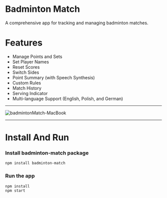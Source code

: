 # Badminton Match
A comprehensive app for tracking and managing badminton matches.

# Features
- Manage Points and Sets
- Set Player Names
- Reset Scores
- Switch Sides
- Point Summary (with Speech Synthesis)
- Custom Rules
- Match History
- Serving Indicator
- Multi-language Support (English, Polish, and German)

<hr>

![badmintonMatch-MacBook](https://github.com/user-attachments/assets/f61ce158-5a5b-4ce3-a0cd-99047be69e6f)

<hr>

# Install And Run

### Install badminton-match package
```bash
npm install badminton-match
```
### Run the app
```bash
npm install
npm start
```

